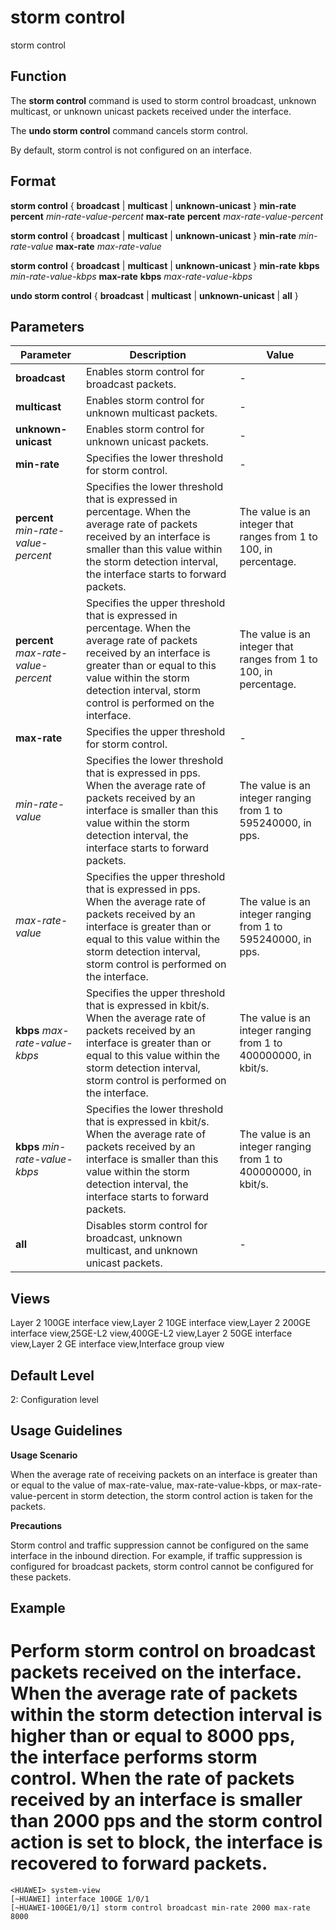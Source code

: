 storm control
=============

storm control

Function
--------



The **storm control** command is used to storm control broadcast, unknown multicast, or unknown unicast packets received under the interface.

The **undo storm control** command cancels storm control.



By default, storm control is not configured on an interface.


Format
------

**storm control** { **broadcast** | **multicast** | **unknown-unicast** } **min-rate** **percent** *min-rate-value-percent* **max-rate** **percent** *max-rate-value-percent*

**storm control** { **broadcast** | **multicast** | **unknown-unicast** } **min-rate** *min-rate-value* **max-rate** *max-rate-value*

**storm control** { **broadcast** | **multicast** | **unknown-unicast** } **min-rate** **kbps** *min-rate-value-kbps* **max-rate** **kbps** *max-rate-value-kbps*

**undo storm control** { **broadcast** | **multicast** | **unknown-unicast** | **all** }


Parameters
----------

| Parameter | Description | Value |
| --- | --- | --- |
| **broadcast** | Enables storm control for broadcast packets. | - |
| **multicast** | Enables storm control for unknown multicast packets. | - |
| **unknown-unicast** | Enables storm control for unknown unicast packets. | - |
| **min-rate** | Specifies the lower threshold for storm control. | - |
| **percent** *min-rate-value-percent* | Specifies the lower threshold that is expressed in percentage. When the average rate of packets received by an interface is smaller than this value within the storm detection interval, the interface starts to forward packets. | The value is an integer that ranges from 1 to 100, in percentage. |
| **percent** *max-rate-value-percent* | Specifies the upper threshold that is expressed in percentage. When the average rate of packets received by an interface is greater than or equal to this value within the storm detection interval, storm control is performed on the interface. | The value is an integer that ranges from 1 to 100, in percentage. |
| **max-rate** | Specifies the upper threshold for storm control. | - |
| *min-rate-value* | Specifies the lower threshold that is expressed in pps. When the average rate of packets received by an interface is smaller than this value within the storm detection interval, the interface starts to forward packets. | The value is an integer ranging from 1 to 595240000, in pps. |
| *max-rate-value* | Specifies the upper threshold that is expressed in pps. When the average rate of packets received by an interface is greater than or equal to this value within the storm detection interval, storm control is performed on the interface. | The value is an integer ranging from 1 to 595240000, in pps. |
| **kbps** *max-rate-value-kbps* | Specifies the upper threshold that is expressed in kbit/s. When the average rate of packets received by an interface is greater than or equal to this value within the storm detection interval, storm control is performed on the interface. | The value is an integer ranging from 1 to 400000000, in kbit/s. |
| **kbps** *min-rate-value-kbps* | Specifies the lower threshold that is expressed in kbit/s. When the average rate of packets received by an interface is smaller than this value within the storm detection interval, the interface starts to forward packets. | The value is an integer ranging from 1 to 400000000, in kbit/s. |
| **all** | Disables storm control for broadcast, unknown multicast, and unknown unicast packets. | - |



Views
-----

Layer 2 100GE interface view,Layer 2 10GE interface view,Layer 2 200GE interface view,25GE-L2 view,400GE-L2 view,Layer 2 50GE interface view,Layer 2 GE interface view,Interface group view


Default Level
-------------

2: Configuration level


Usage Guidelines
----------------

**Usage Scenario**

When the average rate of receiving packets on an interface is greater than or equal to the value of max-rate-value, max-rate-value-kbps, or max-rate-value-percent in storm detection, the storm control action is taken for the packets.

**Precautions**



Storm control and traffic suppression cannot be configured on the same interface in the inbound direction. For example, if traffic suppression is configured for broadcast packets, storm control cannot be configured for these packets.




Example
-------

# Perform storm control on broadcast packets received on the interface. When the average rate of packets within the storm detection interval is higher than or equal to 8000 pps, the interface performs storm control. When the rate of packets received by an interface is smaller than 2000 pps and the storm control action is set to block, the interface is recovered to forward packets.
```
<HUAWEI> system-view
[~HUAWEI] interface 100GE 1/0/1
[~HUAWEI-100GE1/0/1] storm control broadcast min-rate 2000 max-rate 8000

```